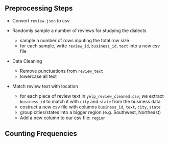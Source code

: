 ## Preprocessing Steps ##

* Convert `review.json` to csv

* Randomly sample a number of reviews for studying the dialects
    - sample a number of rows inputing the total row size
    - for each sample, write `review_id`, `business_id`, `text` into a new csv file

* Data Cleaning
    - Remove punctuations from `review_text`
    - lowercase all text

* Match review text with location
    - for each piece of review text in `yelp_review_cleaned.csv`, we extract `business_id`
    to match it with `city` and `state` from the business data
    - costruct a new csv file with columns `business_id`, `text`, `city`, `state`
    - group cities/states into a bigger region (e.g. Southwest, Northeast)
    - Add a new column to our csv file: `region`

## Counting Frequencies ##


